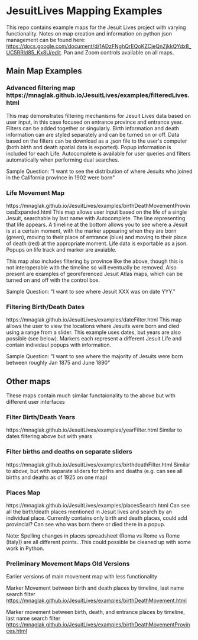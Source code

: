 # JesuitLives Mapping Examples
This repo contains example maps for the Jesuit Lives project with varying functionality. Notes on map creation and information on python json management can be found here: https://docs.google.com/document/d/1ADzFNghQrEQoKZCjeQnZjkkQYdx8_UC5RRld85_Kx8U/edit. Pan and Zoom controls available on all maps.

<h2> Main Map Examples </h2>
 <h3> Advanced filtering map https://mnaglak.github.io/JesuitLives/examples/filteredLives.html </h3>
 This map demonstrates filtering mechanisms for Jesuit Lives data based on user input, in this case focused on entrance province and entrance year. Filters can be added together or singularly. Birth information and death information can are styled separately and can be turned on or off. Data based on the filters can be download as a .json file to the user's computer (both birth and death spatial data is exported). Popup information is included for each Life. Autocomplete is available for user queries and filters automatically when performing dual searches. <br>
 
 Sample Question: "I want to see the distribution of where Jesuits who joined in the California province in 1902 were born"
 
 <h3> Life Movement Map </h3> https://mnaglak.github.io/JesuitLives/examples/birthDeathMovementProvincesExpanded.html
 This map allows user input based on the life of a single Jesuit, searchable by last name with Autocomplete. The line representing that life appears. A timeline at the bottom allows you to see where a Jesuit is at a certain moment, with the marker appearing when they are born (green), moving to their place of entrance (blue) and moving to their place of death (red) at the appropriate moment. Life data is exportable as a json. Popups on life track and marker are avaiable. 
 
 This map also includes filtering by province like the above, though this is not interoperable with the timeline so will eventually be removed. Also present are examples of georeferenced Jesuit Atlas maps, which can be turned on and off with the control box. <br>
 
 Sample Question: "I want to see where Jesuit XXX was on date YYY."
 
 <h3> Filtering Birth/Death Dates </h3> https://mnaglak.github.io/JesuitLives/examples/dateFilter.html
 This map allows the user to view the locations where Jesuits were born and died using a range from a slider. This example uses dates, but years are also possible (see below). Markers each represent a different Jesuit Life and contain individaul popups with information.
 
 Sample Question: "I want to see where the majority of Jesuits were born between roughly Jan 1875 and June 1890"
 
 <h2> Other maps </h2>
 These maps contain much similar functaionality to the above but with different user interfaces
 
 <h3> Filter Birth/Death Years </h3> https://mnaglak.github.io/JesuitLives/examples/yearFilter.html
 Similar to dates filtering above but with years
 
 <h3> Filter births and deaths on separate sliders </h3> https://mnaglak.github.io/JesuitLives/examples/birthdeathFilter.html
 Similar to above, but with separate sliders for births and deaths (e.g. can see all births and deaths as of 1925 on one map)
 
 <h3> Places Map </h3> https://mnaglak.github.io/JesuitLives/examples/placesSearch.html
 Can see all the birth/death places mentioned in Jesuit lives and search by an individual place. Currently contains only birth and death places, could add provincial? Can see who was born there or died there in a popup.
 
 Note: Spelling changes in places spreadsheet (Roma vs Rome vs Rome (Italy)) are all different points...This could possible be cleaned up with some work in Python. 
 
 <h3> Preliminary Movement Maps Old Versions </h3>
Earlier versions of main movement map with less functionality
 
Marker Movement between birth and death places by timeline, last name search filter
https://mnaglak.github.io/JesuitLives/examples/birthDeathMovement.html

Marker movement between birth, death, and entrance places by timeline, last name search filter
https://mnaglak.github.io/JesuitLives/examples/birthDeathMovementProvinces.html


